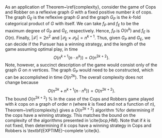 
As an application of Theorem~\ref{complexity}, consider the game of Cops and Robber on a reflexive graph $G$ with a fixed positive number $k$ of cops.  The graph $G_E$ is the reflexive graph $G$ and
the graph $G_P$ is the $k$-fold categorical product of $G$ with itself.  We can take $f_P$ and $f_E$ to be the maximum degree of $G_P$ and $G_E$, respectively.  Hence, $f_P$ is $O(n^k)$ and $f_E$ is
$O(n)$. Finally, $|\mathcal{F}| = 2n^2$ and $|\mathcal{P}_E \times \mathcal{P}_P| = n^{k+1}$. Thus, given $G_P$ and $G_E$, we can decide if the Pursuer has a winning strategy, and the length of the
game assuming optimal play, in time
$$O(n^{k+1}(n \cdot n^k))=O(n^{2k+2}).$$
Note, however, a succinct description of the game would consist only of the graph $G$ on $n$ vertices. The graph $G_P$ would need to be constructed, which can be accomplished in time $O(n^{2k})$. The
overall complexity does not change because
 $$O(n^{2k} +n^{k+1}(n \cdot n^k))=O(n^{2k+2}).$$
The bound  $O(n^{2k+2})$
% In the case of the Cops and Robbers game played with $k$ cops on a graph of order $n$ (where $k$ is fixed and not a function of $n$), Theorem~\ref{complexity} gives a $O(n^{2k+2})$ algorithm
%for determining if the cops have a winning strategy. This
matches the bound on the complexity of the algorithms presented in \cite{bcp,HM}. Note that if $k$ is not fixed, then determining if $k$ cops
have a winning strategy in Cops and Robbers is \textbf{EXPTIME}-complete \cite{k}.

